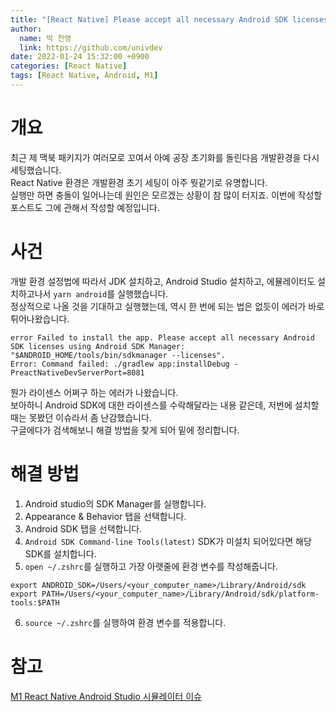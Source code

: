 ```yaml
---
title: "[React Native] Please accept all necessary Android SDK licenses using Android SDK Manager"
author:
  name: 박 찬영
  link: https://github.com/univdev
date: 2022-01-24 15:32:00 +0900
categories: [React Native]
tags: [React Native, Android, M1]
---
```

# 개요
최근 제 맥북 패키지가 여러모로 꼬여서 아예 공장 초기화를 돌린다음 개발환경을 다시 세팅했습니다.  
React Native 환경은 개발환경 초기 세팅이 아주 뭣같기로 유명합니다.  
실행만 하면 충돌이 일어나는데 원인은 모르겠는 상황이 참 많이 터지죠. 이번에 작성할 포스트도 그에 관해서 작성할 예정입니다.
# 사건
개발 환경 설정법에 따라서 JDK 설치하고, Android Studio 설치하고, 에뮬레이터도 설치하고나서 ```yarn android```를 실행했습니다.  
정상적으로 나올 것을 기대하고 실행했는데, 역시 한 번에 되는 법은 없듯이 에러가 바로 튀어나왔습니다.
```text
error Failed to install the app. Please accept all necessary Android SDK licenses using Android SDK Manager: "$ANDROID_HOME/tools/bin/sdkmanager --licenses".
Error: Command failed: ./gradlew app:installDebug -PreactNativeDevServerPort=8081
```
뭔가 라이센스 어쩌구 하는 에러가 나왔습니다.  
보아하니 Android SDK에 대한 라이센스를 수락해달라는 내용 같은데, 저번에 설치할 때는 못봤던 이슈라서 좀 난감했습니다.  
구글에다가 검색해보니 해결 방법을 찾게 되어 밑에 정리합니다.
# 해결 방법
1. Android studio의 SDK Manager를 실행합니다.
2. Appearance & Behavior 탭을 선택합니다.
3. Android SDK 탭을 선택합니다.
4. ```Android SDK Command-line Tools(latest)``` SDK가 미설치 되어있다면 해당 SDK를 설치합니다.
5. ```open ~/.zshrc```를 실행하고 가장 아랫줄에 환경 변수를 작성해줍니다.
```text
export ANDROID_SDK=/Users/<your_computer_name>/Library/Android/sdk
export PATH=/Users/<your_computer_name>/Library/Android/sdk/platform-tools:$PATH
```
6. ```source ~/.zshrc```를 실행하여 환경 변수를 적용합니다.

# 참고
[M1 React Native Android Studio 시뮬레이터 이슈][참고]

[참고]: https://velog.io/@seri_ous/M1-React-Native-Android-Studio-%EC%8B%9C%EB%AE%AC%EB%A0%88%EC%9D%B4%ED%84%B0